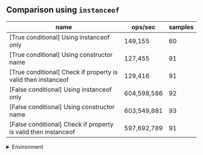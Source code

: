 ## Comparison using `instanceof`

|name|ops/sec|samples|
|-|-|-|
|[True conditional] Using instanceof only|149,155|60|
|[True conditional] Using constructor name|127,455|91|
|[True conditional] Check if property is valid then instanceof |129,416|91|
|[False conditional] Using instanceof only|604,598,586|92|
|[False conditional] Using constructor name|603,549,881|93|
|[False conditional] Check if property is valid then instanceof |597,692,789|91|


<details>
<summary>Environment</summary>

* __Machine:__ linux x64 | 2 vCPUs | 6.8GB Mem
* __Run:__ Sat Oct 14 2023 01:38:45 GMT+0000 (Coordinated Universal Time)
</details>

<!--
{"environment":{"platform":"linux","arch":"x64","cpus":2,"totalMemory":6.759757995605469},"benchmarks":[{"name":"[True conditional] Using instanceof only","hz":149154.6028091727,"cycles":4,"stats":{"deviation":9.970012905652452e-7,"mean":0.000006704452837297905,"moe":2.522761337744244e-7,"rme":3.7628146531357993,"sem":1.2871231315021655e-7,"variance":9.940115733887645e-13}},{"name":"[True conditional] Using constructor name","hz":127454.85792142023,"cycles":3,"stats":{"deviation":4.432850450682847e-7,"mean":0.000007845915144454754,"moe":9.107904225377231e-8,"rme":1.160846639007358,"sem":4.6468899109067504e-8,"variance":1.9650163118119121e-13}},{"name":"[True conditional] Check if property is valid then instanceof ","hz":129415.84273489178,"cycles":3,"stats":{"deviation":4.1982511417472694e-7,"mean":0.000007727029232800338,"moe":8.625887504782522e-8,"rme":1.116326500767803,"sem":4.4009630126441435e-8,"variance":1.7625312649182252e-13}},{"name":"[False conditional] Using instanceof only","hz":604598585.5771822,"cycles":7,"stats":{"deviation":4.346287050681252e-11,"mean":1.653989975919885e-9,"moe":8.8813822774272e-12,"rme":0.5369671162902737,"sem":4.531317488483265e-12,"variance":1.889021112691954e-21}},{"name":"[False conditional] Using constructor name","hz":603549880.7890085,"cycles":6,"stats":{"deviation":3.0552094354001954e-11,"mean":1.65686388454376e-9,"moe":6.209485019517452e-12,"rme":0.37477339432908924,"sem":3.1681046017946185e-12,"variance":9.334304694158381e-22}},{"name":"[False conditional] Check if property is valid then instanceof ","hz":597692789.0422837,"cycles":6,"stats":{"deviation":5.601695869209875e-11,"mean":1.6731003256745919e-9,"moe":1.1509458765656216e-11,"rme":0.6879120510012223,"sem":5.872172839620518e-12,"variance":3.1378996611122976e-21}}]}-->
